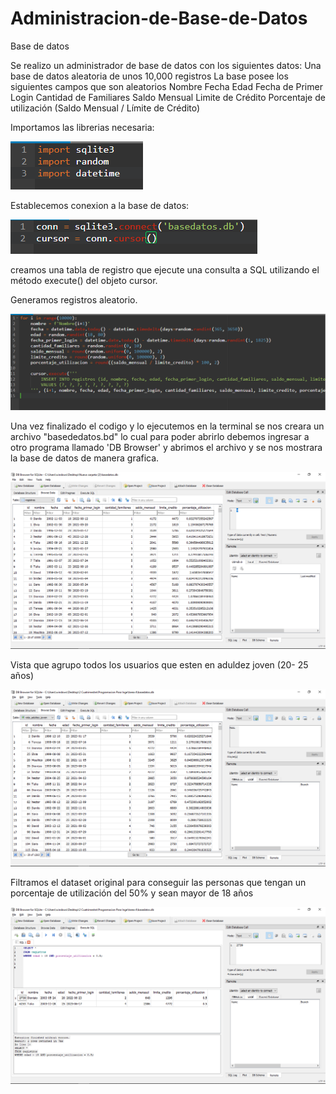 # Administracion-de-Base-de-Datos
Base de datos

Se realizo un administrador de base de datos con los siguientes datos:
Una base de datos aleatoria de unos 10,000 registros
La base posee los siguientes campos que son aleatorios
	Nombre
  Fecha
  Edad
	Fecha de Primer Login
  Cantidad de Familiares
	Saldo Mensual
	Limite de Crédito
	Porcentaje de utilización (Saldo Mensual / Límite de Crédito)

Importamos las librerias necesaria:

![github](Importl.png)

Establecemos conexion a la base de datos:

![github](conex.png)

creamos una tabla de registro que ejecute una consulta a SQL  utilizando el método execute() del objeto cursor.

Generamos registros aleatorio. 

![github](imag.png)

Una vez finalizado el codigo y lo ejecutemos en la terminal se nos creara un archivo "basededatos.bd" lo cual para poder abrirlo debemos ingresar a otro programa llamado 'DB Browser' y abrimos el archivo y se nos mostrara la base de datos de manera grafica.

![github](Screenshot.png)

Vista que agrupo todos los usuarios que esten en aduldez joven (20- 25 años)

![github](registro.png)

Filtramos el dataset original para conseguir las personas que tengan un porcentaje de utilización del 50% y sean mayor de 18 años

![github](porcentaje.png)











